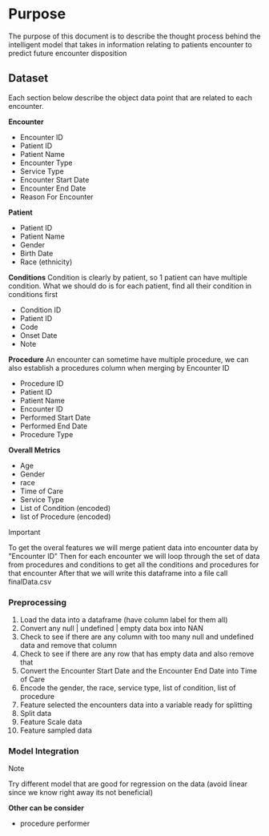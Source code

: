 # Purpose
The purpose of this document is to describe the thought process behind the intelligent model that takes in information relating to patients encounter to predict future encounter disposition

## Dataset
Each section below describe the object data point that are related to each encounter.

**Encounter**
- Encounter ID
- Patient ID
- Patient Name 
- Encounter Type
- Service Type
- Encounter Start Date
- Encounter End Date
- Reason For Encounter

**Patient**
- Patient ID
- Patient Name
- Gender
- Birth Date
- Race (ethnicity)

**Conditions**
Condition is clearly by patient, so 1 patient can have multiple condition. What we should do is for each patient, find all their condition in conditions first
- Condition ID
- Patient ID
- Code
- Onset Date
- Note

**Procedure**
An encounter can sometime have multiple procedure, we can also establish a procedures column when merging by Encounter ID
- Procedure ID
- Patient ID
- Patient Name
- Encounter ID
- Performed Start Date
- Performed End Date
- Procedure Type


**Overall Metrics**
- Age
- Gender
- race
- Time of Care
- Service Type
- List of Condition (encoded)
- list of Procedure (encoded)

> [!IMPORTANT]
> To get the overal features we will merge patient data into encounter data by "Encounter ID"
> Then for each encounter we will loop through the set of data from procedures and conditions to get all the conditions and procedures for that encounter
> After that we will write this dataframe into a file call finalData.csv

### Preprocessing
1. Load the data into a dataframe (have column label for them all)
2. Convert any null | undefined | empty data box into NAN 
3. Check to see if there are any column with too many null and undefined data and remove that column
4. Check to see if there are any row that has empty data and also remove that
5. Convert the Encounter Start Date and the Encounter End Date into Time of Care
6. Encode the gender, the race, service type, list of condition, list of procedure
7. Feature selected the encounters data into a variable ready for splitting
8. Split data
9. Feature Scale data
10. Feature sampled data

### Model Integration
> [!NOTE]
> Try different model that are good for regression on the data (avoid linear since we know right away its not beneficial)


**Other can be consider**
- procedure performer